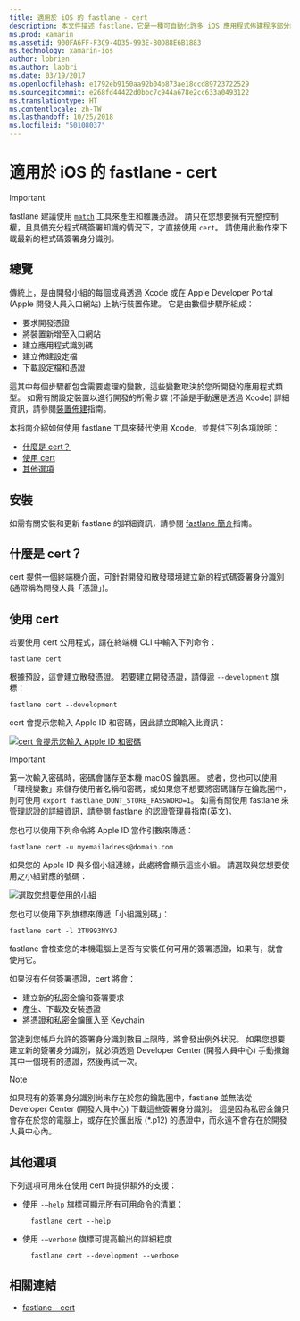 ```yaml
---
title: 適用於 iOS 的 fastlane - cert
description: 本文件描述 fastlane，它是一種可自動化許多 iOS 應用程式佈建程序部分的工具：要求憑證、在 Apple 開發人員入口網站中新增裝置、建立應用程式識別碼等等。
ms.prod: xamarin
ms.assetid: 900FA6FF-F3C9-4D35-993E-B0D88E6B1883
ms.technology: xamarin-ios
author: lobrien
ms.author: laobri
ms.date: 03/19/2017
ms.openlocfilehash: e1792eb9150aa92b04b873ae18ccd89723722529
ms.sourcegitcommit: e268fd44422d0bbc7c944a678e2cc633a0493122
ms.translationtype: HT
ms.contentlocale: zh-TW
ms.lasthandoff: 10/25/2018
ms.locfileid: "50108037"
---
```

# <a name="fastlane-for-ios--cert"></a>適用於 iOS 的 fastlane - cert

> [!IMPORTANT]
> fastlane 建議使用 [`match`](~/ios/deploy-test/provisioning/fastlane/match.md) 工具來產生和維護憑證。 請只在您想要擁有完整控制權，且具備充分程式碼簽署知識的情況下，才直接使用 `cert`。 請使用此動作來下載最新的程式碼簽署身分識別。

## <a name="overview"></a>總覽

傳統上，是由開發小組的每個成員透過 Xcode 或在 Apple Developer Portal (Apple 開發人員入口網站) 上執行裝置佈建。 它是由數個步驟所組成：

- 要求開發憑證
- 將裝置新增至入口網站
- 建立應用程式識別碼
- 建立佈建設定檔
- 下載設定檔和憑證

這其中每個步驟都包含需要處理的變數，這些變數取決於您所開發的應用程式類型。 如需有關設定裝置以進行開發的所需步驟 (不論是手動還是透過 Xcode) 詳細資訊，請參閱[裝置佈建](~/ios/get-started/installation/device-provisioning/index.md)指南。

本指南介紹如何使用 fastlane 工具來替代使用 Xcode，並提供下列各項說明：

- [什麼是 cert？](#whatiscert)
- [使用 cert](#using)
- [其他選項](#options)

## <a name="installation"></a>安裝

如需有關安裝和更新 fastlane 的詳細資訊，請參閱 [fastlane 簡介](~/ios/deploy-test/provisioning/fastlane/index.md#Installation)指南。

<a name="whatiscert" />

## <a name="what-is-cert"></a>什麼是 cert？

cert 提供一個終端機介面，可針對開發和散發環境建立新的程式碼簽署身分識別 (通常稱為開發人員「憑證」)。

<a name="using" />

## <a name="using-cert"></a>使用 cert

若要使用 cert 公用程式，請在終端機 CLI 中輸入下列命令：

    fastlane cert

根據預設，這會建立散發憑證。 若要建立開發憑證，請傳遞 `--development` 旗標：

    fastlane cert --development

cert 會提示您輸入 Apple ID 和密碼，因此請立即輸入此資訊：

[![](cert-images/fastlane-image1.png "cert 會提示您輸入 Apple ID 和密碼")](cert-images/fastlane-image1.png#lightbox)

> [!IMPORTANT]
> 第一次輸入密碼時，密碼會儲存至本機 macOS 鑰匙圈。 或者，您也可以使用「環境變數」來儲存使用者名稱和密碼，或如果您不想要將密碼儲存在鑰匙圈中，則可使用 `export fastlane_DONT_STORE_PASSWORD=1`。 如需有關使用 fastlane 來管理認證的詳細資訊，請參閱 fastlane 的[認證管理員指南](https://github.com/fastlane/fastlane/blob/master/credentials_manager/README.md)(英文\)。

您也可以使用下列命令將 Apple ID 當作引數來傳遞：

    fastlane cert -u myemailadress@domain.com

如果您的 Apple ID 與多個小組連線，此處將會顯示這些小組。 請選取與您想要使用之小組對應的號碼：

[![](cert-images/fastlane-image2.png "選取您想要使用的小組")](cert-images/fastlane-image2.png#lightbox)

您也可以使用下列旗標來傳遞「小組識別碼」：

    fastlane cert -l 2TU993NY9J

fastlane 會檢查您的本機電腦上是否有安裝任何可用的簽署憑證，如果有，就會使用它。

如果沒有任何簽署憑證，cert 將會：

- 建立新的私密金鑰和簽署要求
- 產生、下載及安裝憑證
- 將憑證和私密金鑰匯入至 Keychain

當達到您帳戶允許的簽署身分識別數目上限時，將會發出例外狀況。 如果您想要建立新的簽署身分識別，就必須透過 Developer Center (開發人員中心) 手動撤銷其中一個現有的憑證，然後再試一次。

> [!NOTE]
> 如果現有的簽署身分識別尚未存在於您的鑰匙圈中，fastlane 並無法從 Developer Center (開發人員中心) 下載這些簽署身分識別。 這是因為私密金鑰只會存在於您的電腦上，或存在於匯出版 (*.p12) 的憑證中，而永遠不會存在於開發人員中心內。

<a name="options" />

## <a name="additional-options"></a>其他選項

下列選項可用來在使用 cert 時提供額外的支援：

- 使用 `-–help` 旗標可顯示所有可用命令的清單：

        fastlane cert --help

- 使用 `-–verbose` 旗標可提高輸出的詳細程度

        fastlane cert --development --verbose


## <a name="related-links"></a>相關連結

- [fastlane – cert](https://github.com/fastlane/fastlane/blob/master/cert/README.md)
